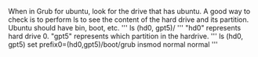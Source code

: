 When in Grub for ubuntu, look for the drive that has ubuntu. A good way to check is to perform ls to see the content of the hard drive and its partition. Ubuntu should have bin, boot, etc.
'''
ls (hd0, gpt5)/
'''
"hd0" represents hard drive 0. "gpt5" represents which partition in the hardrive.
'''
ls (hd0, gpt5)
set prefix0=(hd0,gpt5)/boot/grub
insmod normal
normal
'''
